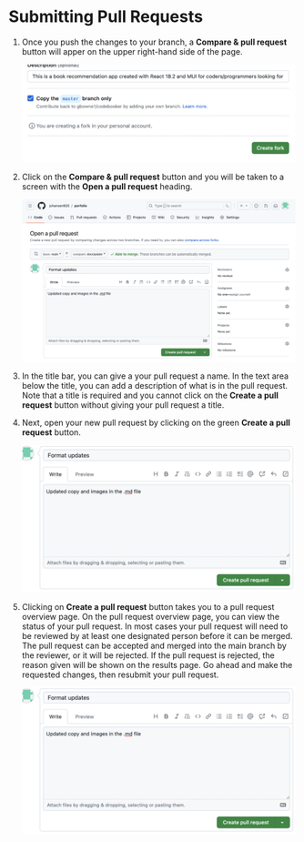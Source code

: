 # Submitting Pull Requests

1. Once you push the changes to your branch, a **Compare & pull request** button will apper on  the upper right-hand side of the page.

    ![](CreateForkBtn.png)

1. Click on the **Compare & pull request** button and you will be taken to a screen with the **Open a pull request** heading.

    ![](OpenPR.png)

1. In the title bar, you can give a your pull request a name. 
    In the text area below the title, you can add a description of what is in the pull request. Note that a title is required and you cannot click on the **Create a pull request** button without giving your pull request a title.

1. Next, open your new pull request by clicking on the green **Create a pull request** button. 

    ![](createPRbtn.png)

1. Clicking on **Create a pull request** button takes you to a pull request overview page.
    On the pull request overview page, you can view the status of your pull request. In most cases your pull request will need to be reviewed by at least one designated person before it can be merged. The pull request can be accepted and merged into the main branch by the reviewer, or it will be rejected. If the pull request is rejected, the reason given will be shown on the results page. Go ahead and make the requested changes, then resubmit your pull request.

    ![](createPRbtn.png)


